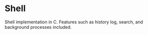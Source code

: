 # Shell
Shell implementation in C. Features such as history log, search, and background processes included. 
